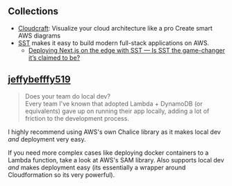 
## Collections

- [Cloudcraft](https://www.cloudcraft.co): Visualize your cloud architecture like a pro Create smart AWS diagrams
- [SST](https://github.com/serverless-stack/sst) makes it easy to build modern full-stack applications on AWS.
  - [Deploying Next.js on the edge with SST — Is SST the game-changer it’s claimed to be?](https://engineering.udacity.com/deploying-next-js-on-the-edge-with-sst-is-sst-the-game-changer-its-claimed-to-be-1f05a0abc27c)

## [jeffybefffy519](https://news.ycombinator.com/item?id=33525003)

> Does your team do local dev?  
> Every team I've known that adopted Lambda + DynamoDB (or equivalents) gave up on running their app locally, adding a lot of friction to the development process.

I highly recommend using AWS's own Chalice library as it makes local dev _and_ deployment very easy.

If you need more complex cases like deploying docker containers to a Lambda function, take a look at AWS's SAM library. Also supports local dev _and_ makes deployment easy (its essentially a wrapper around Cloudformation so its very powerful).
